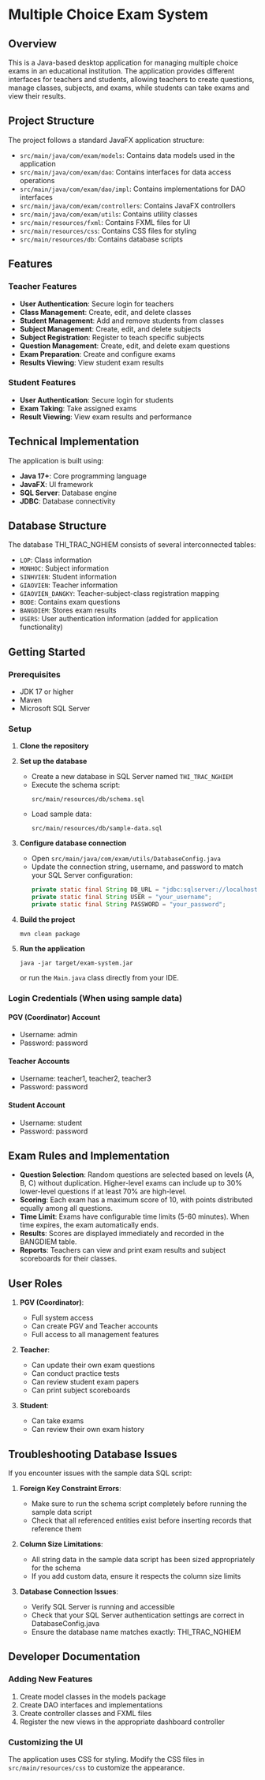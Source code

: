 # Multiple Choice Exam System

## Overview

This is a Java-based desktop application for managing multiple choice exams in an educational institution. The application provides different interfaces for teachers and students, allowing teachers to create questions, manage classes, subjects, and exams, while students can take exams and view their results.

## Project Structure

The project follows a standard JavaFX application structure:

- `src/main/java/com/exam/models`: Contains data models used in the application
- `src/main/java/com/exam/dao`: Contains interfaces for data access operations
- `src/main/java/com/exam/dao/impl`: Contains implementations for DAO interfaces
- `src/main/java/com/exam/controllers`: Contains JavaFX controllers
- `src/main/java/com/exam/utils`: Contains utility classes
- `src/main/resources/fxml`: Contains FXML files for UI
- `src/main/resources/css`: Contains CSS files for styling
- `src/main/resources/db`: Contains database scripts

## Features

### Teacher Features

- **User Authentication**: Secure login for teachers
- **Class Management**: Create, edit, and delete classes
- **Student Management**: Add and remove students from classes
- **Subject Management**: Create, edit, and delete subjects
- **Subject Registration**: Register to teach specific subjects
- **Question Management**: Create, edit, and delete exam questions
- **Exam Preparation**: Create and configure exams
- **Results Viewing**: View student exam results

### Student Features

- **User Authentication**: Secure login for students
- **Exam Taking**: Take assigned exams
- **Result Viewing**: View exam results and performance

## Technical Implementation

The application is built using:

- **Java 17+**: Core programming language
- **JavaFX**: UI framework
- **SQL Server**: Database engine
- **JDBC**: Database connectivity

## Database Structure

The database THI_TRAC_NGHIEM consists of several interconnected tables:

- `LOP`: Class information
- `MONHOC`: Subject information
- `SINHVIEN`: Student information
- `GIAOVIEN`: Teacher information
- `GIAOVIEN_DANGKY`: Teacher-subject-class registration mapping
- `BODE`: Contains exam questions
- `BANGDIEM`: Stores exam results
- `USERS`: User authentication information (added for application functionality)

## Getting Started

### Prerequisites

- JDK 17 or higher
- Maven
- Microsoft SQL Server

### Setup

1. **Clone the repository**

2. **Set up the database**
   - Create a new database in SQL Server named `THI_TRAC_NGHIEM`
   - Execute the schema script:
     ```
     src/main/resources/db/schema.sql
     ```
   - Load sample data:
     ```
     src/main/resources/db/sample-data.sql
     ```

3. **Configure database connection**
   - Open `src/main/java/com/exam/utils/DatabaseConfig.java`
   - Update the connection string, username, and password to match your SQL Server configuration:
     ```java
     private static final String DB_URL = "jdbc:sqlserver://localhost;databaseName=THI_TRAC_NGHIEM;encrypt=false";
     private static final String USER = "your_username";
     private static final String PASSWORD = "your_password";
     ```

4. **Build the project**
   ```
   mvn clean package
   ```

5. **Run the application**
   ```
   java -jar target/exam-system.jar
   ```
   or run the `Main.java` class directly from your IDE.

### Login Credentials (When using sample data)

#### PGV (Coordinator) Account
- Username: admin
- Password: password

#### Teacher Accounts
- Username: teacher1, teacher2, teacher3
- Password: password

#### Student Account
- Username: student
- Password: password

## Exam Rules and Implementation

- **Question Selection**: Random questions are selected based on levels (A, B, C) without duplication. Higher-level exams can include up to 30% lower-level questions if at least 70% are high-level.
- **Scoring**: Each exam has a maximum score of 10, with points distributed equally among all questions.
- **Time Limit**: Exams have configurable time limits (5-60 minutes). When time expires, the exam automatically ends.
- **Results**: Scores are displayed immediately and recorded in the BANGDIEM table.
- **Reports**: Teachers can view and print exam results and subject scoreboards for their classes.

## User Roles

1. **PGV (Coordinator)**:
   - Full system access
   - Can create PGV and Teacher accounts
   - Full access to all management features

2. **Teacher**:
   - Can update their own exam questions
   - Can conduct practice tests
   - Can review student exam papers
   - Can print subject scoreboards

3. **Student**:
   - Can take exams
   - Can review their own exam history

## Troubleshooting Database Issues

If you encounter issues with the sample data SQL script:

1. **Foreign Key Constraint Errors**:
   - Make sure to run the schema script completely before running the sample data script
   - Check that all referenced entities exist before inserting records that reference them

2. **Column Size Limitations**:
   - All string data in the sample data script has been sized appropriately for the schema
   - If you add custom data, ensure it respects the column size limits

3. **Database Connection Issues**:
   - Verify SQL Server is running and accessible
   - Check that your SQL Server authentication settings are correct in DatabaseConfig.java
   - Ensure the database name matches exactly: THI_TRAC_NGHIEM

## Developer Documentation

### Adding New Features

1. Create model classes in the models package
2. Create DAO interfaces and implementations
3. Create controller classes and FXML files
4. Register the new views in the appropriate dashboard controller

### Customizing the UI

The application uses CSS for styling. Modify the CSS files in `src/main/resources/css` to customize the appearance.